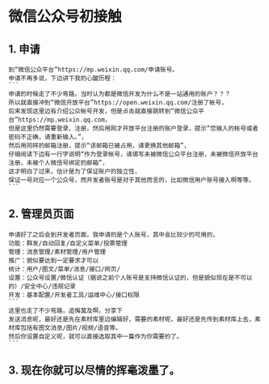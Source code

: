 
# 微信公众号初接触 #

## 1. 申请
    到“微信公众平台”https://mp.weixin.qq.com/申请账号。
    申请不再多说，下边讲下我的心酸历程：
    ```
    申请的时候走了不少弯路，当时认为都是微信开发为什么不是一站通用的账户？？？
    所以就直接冲到“微信开放平台”https://open.weixin.qq.com/注册了帐号，
    后来发现这里边有介绍公众帐号开发，但是点击就直接跳转到“微信公众平台”https://mp.weixin.qq.com，
    但是这里仍然需要登录、注册，然后用刚才开放平台注册的账户登录，提示“您输入的帐号或者密码不正确，请重新输入。”，
    然后用同样的邮箱注册，提示“该邮箱已被占用，请更换其他邮箱”，
    仔细阅读下边有一行字说明“作为登录帐号，请填写未被微信公众平台注册，未被微信开放平台注册，未被个人微信号绑定的邮箱”，
    这才明白了过来，估计是为了保证账户的独立性，
    保证一号对应一个公众号，而开发者账号是对于其他而言的，比如微信用户账号接入啊等等。
    ```
## 2. 管理员页面
    申请好了之后会到开发者页面，我申请的是个人账号，其中会比较少的可用的，
    功能：群发/自动回复/自定义菜单/投票管理
    管理：消息管理/素材管理/用户管理
    推广：貌似要达到一定要求才可以
    统计：用户/图文/菜单/消息/接口/网页/
    设置：公众号设置/微信认证（据说之前个人账号是支持微信认证的，但是貌似现在是不可以的）/安全中心/违规记录
    开发：基本配置/开发者工具/运维中心/接口权限
    ```
    这里也走了不少弯路，追悔莫及啊，分享下
    发送消息呢，最好还是先在素材库里边编辑好，需要的素材呢，最好还是先传到素材库上去，素材库包括有图文消息/图片/视频/语音等。
    然后你设置自定义呢，就可以直接选取其中一篇作为你需要的了。
    ```
## 3. 现在你就可以尽情的挥毫泼墨了。
    
